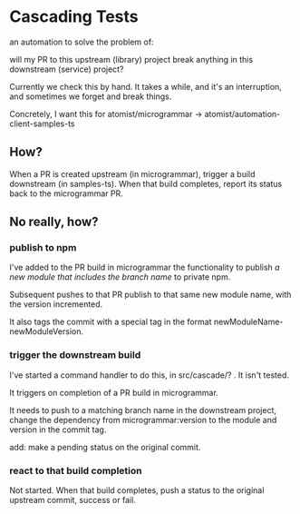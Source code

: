 # Cascading Tests

an automation to solve the problem of:

will my PR to this upstream (library) project break anything in this downstream (service) project?

Currently we check this by hand. It takes a while, and it's an interruption, and sometimes we forget and break things.

Concretely, I want this for atomist/microgrammar -> atomist/automation-client-samples-ts

## How?

When a PR is created upstream (in microgrammar), trigger a build downstream (in samples-ts). When that build completes, report its status back to the microgrammar PR.

## No really, how?

### publish to npm

I've added to the PR build in microgrammar the functionality to publish _a new module that includes the branch name_ to private npm.

Subsequent pushes to that PR publish to that same new module name, with the version incremented.

It also tags the commit with a special tag in the format newModuleName-newModuleVersion.

### trigger the downstream build

I've started a command handler to do this, in src/cascade/? . It isn't tested.

It triggers on completion of a PR build in microgrammar.

It needs to push to a matching branch name in the downstream project, change the dependency from microgrammar:version to the module and version in the commit tag.

add: make a pending status on the original commit.

### react to that build completion

Not started. When that build completes, push a status to the original upstream commit, success or fail.